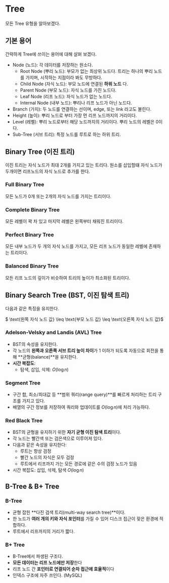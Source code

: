 # Tree
모든 Tree 유형을 알아보겠다.

## 기본 용어
간략하게 Tree에 쓰이는 용어에 대해 살펴 보겠다.
- Node (노드): 각 데이터를 저장하는 원소다.
    - Root Node (뿌리 노드): 부모가 없는 최상위 노드다. 트리는 하나의 뿌리 노드를 가지며, 시작하는 지점이라 봐도 무방하다.
    - Child Node (자식 노드): 부모 노드에 연결된 **하위 노드** 다. 
    - Parent Node (부모 노드): 자식 노드를 가진 노드다.
    - Leaf Node (리프 노드): 자식 노드가 없는 노드다.
    - Internal Node (내부 노드): 뿌리나 리프 노드가 아닌 노드다.
- Branch (가지): 두 노드를 연결하는 선이며, edge, 또는 link 라고도 불린다.
- Height (높이): 뿌리 노드로 부터 가장 먼 리프 노드까지의 거리이다.
- Level (레벨): 뿌리 노드로부터 해당 노드까지의 거리이다. 뿌리 노드의 레벨은 0이다.
- Sub-Tree (서브 트리): 특정 노드를 루트로 하는 하위 트리. 

## Binary Tree (이진 트리)
이진 트리는 자식 노드가 최대 2개를 가지고 있는 트리다. 원소를 삽입할떄 자식 노드가 두개이면 리프노드의 자식 노드로 추가를 한다.
### Full Binary Tree
모든 노드가 0개 또는 2개의 자식 노드를 가지는 트리이다.
### Complete Binary Tree
모든 레벨이 꽉 차 있고 마지막 레벨은 왼쪽부터 채워진 트리이다.
### Perfect Binary Tree
모든 내부 노드가 두 개의 자식 노드를 가지고, 모든 리프 노드가 동일한 레벨에 존재하는 트리이다.
### Balanced Binary Tree
모든 리프 노드의 깊이가 비슷하여 트리의 높이가 최소화된 트리이다.
## Binary Search Tree (BST, 이진 탐색 트리)

다음과 같은 특징을 유지한다.

$ \text{왼쪽 자식 노드 값} \leq \text{부모 노드 값} \leq \text{오른쪽 자식 노드 값}$
### Adelson-Velsky and Landis (AVL) Tree
- BST의 속성을 유지한다.
- 각 노드의 **왼쪽과 오른쪽 서브 트리 높이 차이**가 1 이하가 되도록 자동으로 회전을 통해 **균형(balance)**을 유지한다.
- **시간 복잡도**:
  - 탐색, 삽입, 삭제: $O(\log n)$

### Segment Tree
- 구간 합, 최소/최대값 등 **범위 쿼리(range query)**를 빠르게 처리하는 트리 구조를 가지고 있다.
- 배열의 구간 정보를 저장하여 쿼리와 업데이트를 $O(\log n)$에 처리 가능하다.
### Red Black Tree
- BST의 균형을 유지하기 위한 **자기 균형 이진 탐색 트리**이다.
- 각 노드는 빨간색 또는 검은색으로 이루어져 있다.
- 다음과 같은 속성을 유지한다:
  - 루트는 항상 검정
  - 빨간 노드의 자식은 모두 검정
  - 루트에서 리프까지 가는 모든 경로에 같은 수의 검정 노드가 있음
- 시간 복잡도: 삽입, 삭제, 탐색 $O(\log n)$
## B-Tree & B+ Tree

### B-Tree
- 균형 잡힌 **다진 검색 트리(multi-way search tree)**이다.
- 한 노드가 **여러 개의 키와 자식 포인터**를 가질 수 있어 디스크 접근이 잦은 환경에 적합하다.
- 루트에서 리프까지의 거리가 짧다.

### B+ Tree
- B-Tree에서 파생된 구조다.
- **모든 데이터는 리프 노드에만 저장**한다
- 리프 노드 간 **포인터로 연결되어 순차 접근에 효율적**이다
- 인덱스 구조에 자주 쓰인다. (MySQL)
